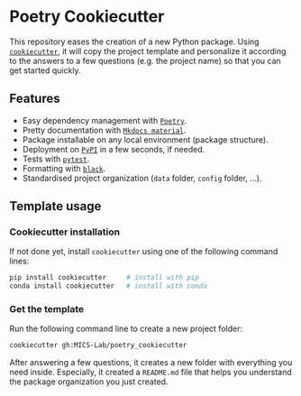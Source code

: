 # Poetry Cookiecutter

This repository eases the creation of a new Python package. Using [`cookiecutter`](https://cookiecutter.readthedocs.io/en/stable/index.html), it will copy the project template and personalize it according to the answers to a few questions (e.g. the project name) so that you can get started quickly.

## Features
- Easy dependency management with [`Poetry`](https://python-poetry.org/).
- Pretty documentation with [`Mkdocs material`](https://squidfunk.github.io/mkdocs-material/).
- Package installable on any local environment (package structure).
- Deployment on [`PyPI`](https://pypi.org/) in a few seconds, if needed.
- Tests with [`pytest`](https://docs.pytest.org/en/7.1.x/).
- Formatting with [`black`](https://github.com/psf/black).
- Standardised project organization (`data` folder, `config` folder, ...).

## Template usage

### Cookiecutter installation
If not done yet, install `cookiecutter` using one of the following command lines:

```bash
pip install cookiecutter     # install with pip
conda install cookiecutter   # install with conda
```

### Get the template
Run the following command line to create a new project folder:
```bash
cookiecutter gh:MICS-Lab/poetry_cookiecutter
```
After answering a few questions, it creates a new folder with everything you need inside.
Especially, it created a `README.md` file that helps you understand the package organization you just created.
